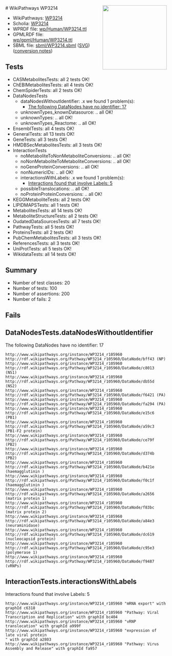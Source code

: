 <img style="float: right; width: 200px" src="../logo.png" />
# WikiPathways WP3214

* WikiPathways: [WP3214](https://identifiers.org/wikipathways:WP3214)
* Scholia: [WP3214](https://scholia.toolforge.org/wikipathways/WP3214)
* WPRDF file: [wp/Human/WP3214.ttl](../wp/Human/WP3214.ttl)
* GPMLRDF file: [wp/gpml/Human/WP3214.ttl](../wp/gpml/Human/WP3214.ttl)
* SBML file: [sbml/WP3214.sbml](../sbml/WP3214.sbml) ([SVG](../sbml/WP3214.svg)) ([conversion notes](../sbml/WP3214.txt))

## Tests
* CASMetabolitesTests: all 2 tests OK!
* ChEBIMetabolitesTests: all 4 tests OK!
* ChemSpiderTests: all 2 tests OK!
* DataNodesTests
    * dataNodesWithoutIdentifier: .x we found 1 problem(s):
        * [The following DataNodes have no identifier: 17](#8792c497)
    * unknownTypes_knownDatasource: .. all OK!
    * unknownTypes: .. all OK!
    * unknownTypes_Reactome: .. all OK!
* EnsemblTests: all 4 tests OK!
* GeneralTests: all 13 tests OK!
* GeneTests: all 3 tests OK!
* HMDBSecMetabolitesTests: all 3 tests OK!
* InteractionTests
    * noMetaboliteToNonMetaboliteConversions: .. all OK!
    * noNonMetaboliteToMetaboliteConversions: .. all OK!
    * noGeneProteinConversions: .. all OK!
    * nonNumericIDs: .. all OK!
    * interactionsWithLabels: .x we found 1 problem(s):
        * [Interactions found that involve Labels: 5](#630d267c)
    * possibleTranslocations: .. all OK!
    * noProteinProteinConversions: .. all OK!
* KEGGMetaboliteTests: all 2 tests OK!
* LIPIDMAPSTests: all 1 tests OK!
* MetabolitesTests: all 14 tests OK!
* MetaboliteStructureTests: all 2 tests OK!
* OudatedDataSourcesTests: all 7 tests OK!
* PathwayTests: all 5 tests OK!
* ProteinsTests: all 2 tests OK!
* PubChemMetabolitesTests: all 3 tests OK!
* ReferencesTests: all 3 tests OK!
* UniProtTests: all 5 tests OK!
* WikidataTests: all 14 tests OK!


## Summary

* Number of test classes: 20
* Number of tests: 100
* Number of assertions: 200
* Number of fails: 2

## Fails

<a name="8792c497" />

## DataNodesTests.dataNodesWithoutIdentifier

The following DataNodes have no identifier: 17
```
http://www.wikipathways.org/instance/WP3214_r105960 http://rdf.wikipathways.org/Pathway/WP3214_r105960/DataNode/bff43 (NP)
http://www.wikipathways.org/instance/WP3214_r105960 http://rdf.wikipathways.org/Pathway/WP3214_r105960/DataNode/c8013 (NS1)
http://www.wikipathways.org/instance/WP3214_r105960 http://rdf.wikipathways.org/Pathway/WP3214_r105960/DataNode/db55d (NS2)
http://www.wikipathways.org/instance/WP3214_r105960 http://rdf.wikipathways.org/Pathway/WP3214_r105960/DataNode/f6421 (PA)
http://www.wikipathways.org/instance/WP3214_r105960 http://rdf.wikipathways.org/Pathway/WP3214_r105960/DataNode/fa294 (PA)
http://www.wikipathways.org/instance/WP3214_r105960 http://rdf.wikipathways.org/Pathway/WP3214_r105960/DataNode/e15c6 (PB1)
http://www.wikipathways.org/instance/WP3214_r105960 http://rdf.wikipathways.org/Pathway/WP3214_r105960/DataNode/a59c3 (PB1-F2 protein)
http://www.wikipathways.org/instance/WP3214_r105960 http://rdf.wikipathways.org/Pathway/WP3214_r105960/DataNode/ce79f (PB2)
http://www.wikipathways.org/instance/WP3214_r105960 http://rdf.wikipathways.org/Pathway/WP3214_r105960/DataNode/d374b (PB2)
http://www.wikipathways.org/instance/WP3214_r105960 http://rdf.wikipathways.org/Pathway/WP3214_r105960/DataNode/b421e (haemagglutinin )
http://www.wikipathways.org/instance/WP3214_r105960 http://rdf.wikipathways.org/Pathway/WP3214_r105960/DataNode/f0c1f (haemagglutinin )
http://www.wikipathways.org/instance/WP3214_r105960 http://rdf.wikipathways.org/Pathway/WP3214_r105960/DataNode/a2656 (matrix protein 1)
http://www.wikipathways.org/instance/WP3214_r105960 http://rdf.wikipathways.org/Pathway/WP3214_r105960/DataNode/f83bc (matrix protein 2)
http://www.wikipathways.org/instance/WP3214_r105960 http://rdf.wikipathways.org/Pathway/WP3214_r105960/DataNode/a84e3 (neuraminidase)
http://www.wikipathways.org/instance/WP3214_r105960 http://rdf.wikipathways.org/Pathway/WP3214_r105960/DataNode/dc619 (nucleocapsid protein)
http://www.wikipathways.org/instance/WP3214_r105960 http://rdf.wikipathways.org/Pathway/WP3214_r105960/DataNode/c95e3 (polymerase 1)
http://www.wikipathways.org/instance/WP3214_r105960 http://rdf.wikipathways.org/Pathway/WP3214_r105960/DataNode/f9487 (vRNPs)
```

<a name="630d267c" />

## InteractionTests.interactionsWithLabels

Interactions found that involve Labels: 5
```
http://www.wikipathways.org/instance/WP3214_r105960 "mRNA export" with graphId c6318
http://www.wikipathways.org/instance/WP3214_r105960 "Pathway: Viral Transcription and Replication" with graphId bc404
http://www.wikipathways.org/instance/WP3214_r105960 "vRNP translocation" with graphId a999f
http://www.wikipathways.org/instance/WP3214_r105960 "expression of late viral protein
" with graphId a2803
http://www.wikipathways.org/instance/WP3214_r105960 "Pathway: Virus Assembly and Release" with graphId fa957
```

